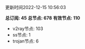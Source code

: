 更新时间2022-12-15 10:56:03

**总订阅: 45**
**总节点: 678**
**有效节点: 110**
- v2ray节点: 103
- ss节点: 1
- trojan节点: 6
